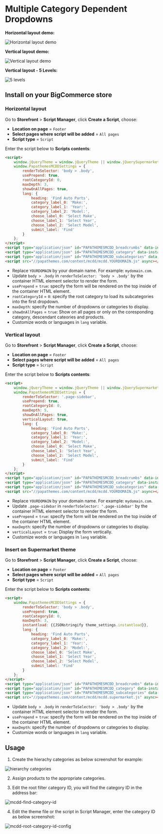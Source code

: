 # Multiple Category Dependent Dropdowns


**Horizontal layout demo:**

![Horizontal layout demo](img/mcdd-demo1.gif)


**Vertical layout demo:**

![Vertical layout demo](img/mcdd-demo2.gif)


**Vertical layout -  5 Levels:**

![5 levels](img/mcdd-vertical-5-level.png)



## Install on your BigCommerce store

### Horizontal layout

Go to **Storefront** > **Script Manager**, click **Create a Script**, choose:

- **Location on page** = `Footer`
- **Select pages where script will be added** = `All pages`
- **Script type** = `Script`

Enter the script below to **Scripts contents**: 

```html
<script>
    window.jQueryTheme = window.jQueryTheme || window.jQuerySupermarket || window.jQuery;
    window.PapathemesMCDDSettings = {
        renderToSelector: 'body > .body',
        usePrepend: true,
        rootCategoryId: 0,
        maxDepth: 3,
        showOnAllPages: true,
        lang: {
            heading: 'Find Auto Parts',
            category_label_0: 'Make:',
            category_label_1: 'Year:',
            category_label_2: 'Model:',
            choose_label_0: 'Select Make',
            choose_label_1: 'Select Year',
            choose_label_2: 'Select Model',
            submit_label: 'Find'
        }
    };
</script>
<script type="application/json" id="PAPATHEMESMCDD_breadcrumbs" data-instantload-body-dynamic>{{{JSONstringify breadcrumbs}}}</script>
<script type="application/json" id="PAPATHEMESMCDD_category" data-instantload-body-dynamic>{ "name": {{{JSONstringify category.name}}}, "id": {{{JSONstringify category.id}}}, "url": {{{JSONstringify category.url}}} }</script>
<script type="application/json" id="PAPATHEMESMCDD_subcategories" data-instantload-body-dynamic>[{{#each category.subcategories}}{ "name": {{{JSONstringify name}}}, "id": {{{JSONstringify id}}}, "url": {{{JSONstringify url}}} }{{#unless @last}},{{/unless}}{{/each}}]</script>
<script src="//papathemes.com/content/mcdd/mcdd.YOURDOMAIN.js" async></script>
```

- Replace `YOURDOMAIN` by your domain name. For example: `mydomain.com`.
- Update `body > .body` in `renderToSelector: 'body > .body'` by the container HTML element selector to render the form.
- `usePrepend` = `true`: specify the form will be rendered on the top inside of the container HTML element.
- `rootCategoryId` = `0`: specify the root category to load its subcategories into the first dropdown.
- `maxDepth`: specify the number of dropdowns or categories to display.
- `showOnAllPages` = `true`: Show on all pages or only on the coresponding category, descendant cateories and products.
- Customize words or languages in `lang` variable.



### Vertical layout

Go to **Storefront** > **Script Manager**, click **Create a Script**, choose:

- **Location on page** = `Footer`
- **Select pages where script will be added** = `All pages`
- **Script type** = `Script`

Enter the script below to **Scripts contents**: 

```html
<script>
    window.jQueryTheme = window.jQueryTheme || window.jQuerySupermarket || window.jQuery;
    window.PapathemesMCDDSettings = {
        renderToSelector: '.page-sidebar',
        usePrepend: true,
        rootCategoryId: 0,
        maxDepth: 5,
        showOnAllPages: true,
        verticalLayout: true,
        lang: {
            heading: 'Find Auto Parts',
            category_label_0: 'Make:',
            category_label_1: 'Year:',
            category_label_2: 'Model:',
            choose_label_0: 'Select Make',
            choose_label_1: 'Select Year',
            choose_label_2: 'Select Model',
            submit_label: 'Find'
        }
    };
</script>
<script type="application/json" id="PAPATHEMESMCDD_breadcrumbs" data-instantload-body-dynamic>{{{JSONstringify breadcrumbs}}}</script>
<script type="application/json" id="PAPATHEMESMCDD_category" data-instantload-body-dynamic>{ "name": {{{JSONstringify category.name}}}, "id": {{{JSONstringify category.id}}}, "url": {{{JSONstringify category.url}}} }</script>
<script type="application/json" id="PAPATHEMESMCDD_subcategories" data-instantload-body-dynamic>[{{#each category.subcategories}}{ "name": {{{JSONstringify name}}}, "id": {{{JSONstringify id}}}, "url": {{{JSONstringify url}}} }{{#unless @last}},{{/unless}}{{/each}}]</script>
<script src="//papathemes.com/content/mcdd/mcdd.YOURDOMAIN.js" async></script>
```

- Replace `YOURDOMAIN` by your domain name. For example: `mydomain.com`.
- Update `.page-sidebar` in `renderToSelector: '.page-sidebar'` by the container HTML element selector to render the form.
- `usePrepend` = `true`: specify the form will be rendered on the top inside of the container HTML element.
- `maxDepth`: specify the number of dropdowns or categories to display.
- `verticalLayout` = `true`: Display the form vertically.
- Customize words or languages in `lang` variable.

### Insert on Supermarket theme

Go to **Storefront** > **Script Manager**, click **Create a Script**, choose:

- **Location on page** = `Footer`
- **Select pages where script will be added** = `All pages`
- **Script type** = `Script`

Enter the script below to **Scripts contents**: 

```html
<script>
    window.PapathemesMCDDSettings = {
        renderToSelector: 'body > .body',
        usePrepend: true,
        rootCategoryId: 0,
        maxDepth: 3,
        instantload: {{JSONstringify theme_settings.instantload}},
        lang: {
            heading: 'Find Auto Parts',
            category_label_0: 'Make:',
            category_label_1: 'Year:',
            category_label_2: 'Model:',
            choose_label_0: 'Select Make',
            choose_label_1: 'Select Year',
            choose_label_2: 'Select Model',
            submit_label: 'Find'
        }
    };
</script>
<script type="application/json" id="PAPATHEMESMCDD_breadcrumbs" data-instantload-body-dynamic>{{{JSONstringify breadcrumbs}}}</script>
<script type="application/json" id="PAPATHEMESMCDD_category" data-instantload-body-dynamic>{ "name": {{{JSONstringify category.name}}}, "id": {{{JSONstringify category.id}}}, "url": {{{JSONstringify category.url}}} }</script>
<script type="application/json" id="PAPATHEMESMCDD_subcategories" data-instantload-body-dynamic>[{{#each category.subcategories}}{ "name": {{{JSONstringify name}}}, "id": {{{JSONstringify id}}}, "url": {{{JSONstringify url}}} }{{#unless @last}},{{/unless}}{{/each}}]</script>
<script src="//papathemes.com/content/mcdd/mcdd.supermarket.js" async></script>
```

- Update `body > .body` in `renderToSelector: 'body > .body'` by the container HTML element selector to render the form.
- `usePrepend` = `true`: specify the form will be rendered on the top inside of the container HTML element.
- `maxDepth`: specify the number of dropdowns or categories to display.
- Customize words or languages in `lang` variable.


## Usage

1. Create the hierachy categories as below screenshot for example:

![hierarchy categories](img/mcdd-hierarchy-categories.png)

2. Assign products to the appropriate categories.

3. Edit the root filter category ID, you will find the category ID in the address bar:

![mcdd-find-category-id](img/mcdd-find-category-id.png)

4. Edit the theme file or the script in Script Manager, enter the category ID as below screenshot:

![mcdd-root-category-id-config](img/mcdd-root-category-id-config.png)

